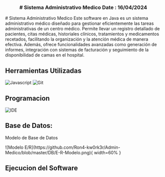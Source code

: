 <h3 align="center">
    # Sistema Administrativo Medico
    Date : 16/04/2024<br/>
</h3>

<p>
    # Sistema Administrativo Medico
    Este software en Java es un sistema administrativo médico diseñado para gestionar eficientemente las tareas administrativas de un centro médico. Permite llevar un registro detallado de pacientes, citas médicas, historiales clínicos, tratamientos y medicamentos recetados, facilitando la organización y la atención médica de manera efectiva. Además, ofrece funcionalidades avanzadas como generación de informes, integración con sistemas de facturación y seguimiento de la disponibilidad de camas en el hospital.

</p>

## Herramientas Utilizadas
![Javascript](https://img.shields.io/badge/Java-007396?style=flat-square&logo=Java&logoColor=white)
![Git](https://img.shields.io/badge/Git-F05032?style=for-the-badge&logo=git&logoColor=white)



## Programacion 
![IDE](https://www.liblogo.com/img-logo/max/ne6903n085-netbeans-logo-netbeans-logo-png-transparent-amp-svg-vector-freebie-supply.png)


## Base de Datos:

<p> Modelo de Base de  Datos </p>
![Modelo E/R](https://github.com/Ron4-kw0rk3r/Admin-Medico/blob/master/DB/E-R-Modelo.png){ width=60% }

## Ejecucion del Software



